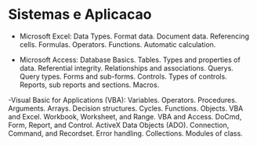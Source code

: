 # Sistemas e Aplicacao

- Microsoft Excel: Data Types. Format data. Document data. Referencing cells. Formulas. Operators. Functions. Automatic calculation.

- Microsoft Access: Database Basics. Tables. Types and properties of data. Referential integrity. Relationships and associations. Querys. Query types. Forms and sub-forms. Controls. Types of controls. Reports, sub reports and sections. Macros.

-Visual Basic for Applications (VBA): Variables. Operators. Procedures. Arguments. Arrays. Decision structures. Cycles. Functions. Objects. VBA and Excel. Workbook, Worksheet, and Range. VBA and Access. DoCmd, Form, Report, and Control. ActiveX Data Objects (ADO). Connection, Command, and Recordset. Error handling. Collections. Modules of class.
